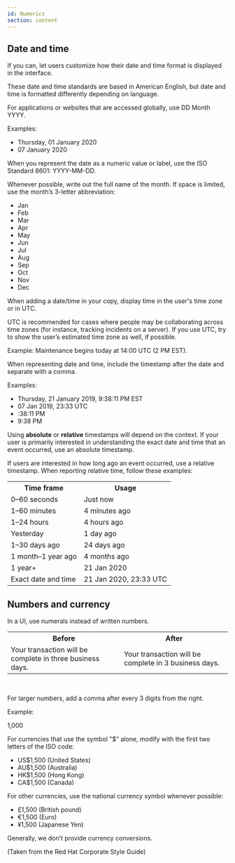 ```yaml
---
id: Numerics
section: content
---
```


## Date and time
If you can, let users customize how their date and time format is displayed in the interface.  

These date and time standards are based in American English, but date and time is formatted differently depending on language.

For applications or websites that are accessed globally, use DD Month YYYY.

Examples:
- Thursday, 01 January 2020
- 07 January 2020

When you represent the date as a numeric value or label, use the ISO Standard 8601: YYYY-MM-DD.

Whenever possible, write out the full name of the month. If space is limited, use the month’s  3-letter abbreviation:

- Jan
- Feb
- Mar
- Apr
- May
- Jun
- Jul
- Aug
- Sep
- Oct
- Nov
- Dec

When adding a date/time in your copy, display time in the user's time zone or in UTC. 

UTC is recommended for cases where people may be collaborating across time zones (for instance, tracking incidents on a server). If you use UTC, try to show the user’s estimated time zone as well, if possible.

Example:
Maintenance begins today at 14:00 UTC (2 PM EST).

When representing date and time, include the timestamp after the date and separate with a comma.

Examples:
- Thursday, 21 January 2019, 9:38:11 PM EST
- 07 Jan 2019, 23:33 UTC
- :38:11 PM
- 9:38 PM

Using **absolute** or **relative** timestamps will depend on the context. If your user is primarily interested in understanding the exact date and time that an event occurred, use an absolute timestamp.

If users are interested in how long ago an event occurred, use a relative timestamp. When reporting relative time, follow these examples:

<table class="ws-content-table">
    <tr>
        <th><center><strong>Time frame</strong></center></th>
        <th><center><strong>Usage</strong></center></th>
    </tr>
    <tr>
        <td>0–60 seconds</td>
        <td>Just now</td>
</tr> 
<tr>
         <td>1–60 minutes</td>
	        <td>4 minutes ago</td>
          </tr> 
          <tr>
	         <td>1–24 hours</td>
	          <td>4 hours ago</td>
            </tr> 
            <tr>
	           <td>Yesterday</td>
	            <td>1 day ago</td>
    </tr> 
    <tr>
    <td>1–30 days ago</td>
     <td>24 days ago</td>
     </tr> 
     <tr>
     <td>1 month–1 year ago</td>
      <td>4 months ago</td>
      </tr> 
      <tr>
      <td>1 year+</td>
       <td>21 Jan 2020</td>
       </tr> 
       <tr>
       <td>Exact date and time</td>
        <td>21 Jan 2020, 23:33 UTC</td>
        </tr>

</table>

## Numbers and currency
In a UI, use numerals instead of written numbers. 

<table class="ws-content-table">
    <tr>
        <th><center><strong>Before</strong></center></th>
        <th><center><strong>After</strong></center></th>
    </tr>
    <tr>
        <td>Your transaction will be complete in three business days.</td>
        <td>Your transaction will be complete in 3 business days.</td>
    </tr>
</table>
<br />

For larger numbers, add a comma after every 3 digits from the right. 

Example: 

1,000

For currencies that use the symbol "$" alone, modify with the first two letters of the ISO code:
- US$1,500 (United States)
- AU$1,500 (Australia)
- HK$1,500 (Hong Kong)
- CA$1,500 (Canada)

For other currencies, use the national currency symbol whenever possible:
- £1,500 (British pound)
- €1,500 (Euro)
- ¥1,500 (Japanese Yen)

Generally, we don’t provide currency conversions. 

(Taken from the Red Hat Corporate Style Guide)